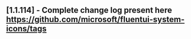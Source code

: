 ## [1.1.114] - Complete change log present here https://github.com/microsoft/fluentui-system-icons/tags